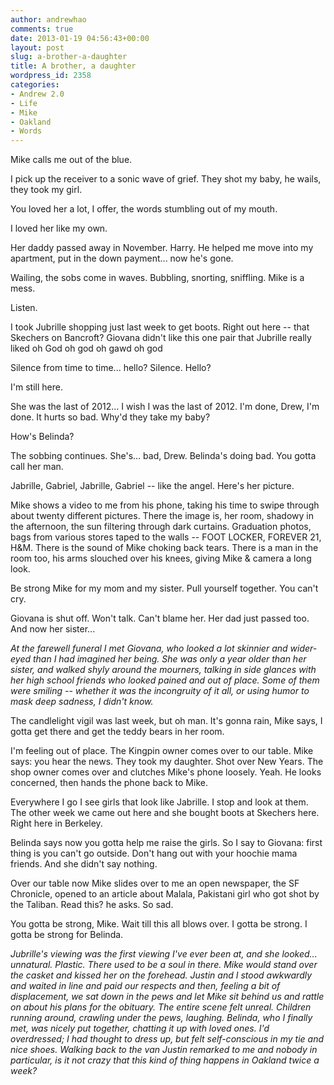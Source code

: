 ```yaml
---
author: andrewhao
comments: true
date: 2013-01-19 04:56:43+00:00
layout: post
slug: a-brother-a-daughter
title: A brother, a daughter
wordpress_id: 2358
categories:
- Andrew 2.0
- Life
- Mike
- Oakland
- Words
---
```


Mike calls me out of the blue.

I pick up the receiver to a sonic wave of grief. They shot my baby, he wails, they took my girl.

You loved her a lot, I offer, the words stumbling out of my mouth.

I loved her like my own.

Her daddy passed away in November. Harry. He helped me move into my apartment, put in the down payment... now he's gone.

Wailing, the sobs come in waves. Bubbling, snorting, sniffling. Mike is a mess.

Listen.

I took Jubrille shopping just last week to get boots. Right out here -- that Skechers on Bancroft? Giovana didn't like this one pair that Jubrille really liked oh God oh god oh gawd oh god

Silence from time to time... hello? Silence. Hello?

I'm still here.

She was the last of 2012... I wish I was the last of 2012. I'm done, Drew, I'm done. It hurts so bad. Why'd they take my baby?

How's Belinda?

The sobbing continues. She's... bad, Drew. Belinda's doing bad. You gotta call her man.

Jabrille, Gabriel, Jabrille, Gabriel -- like the angel. Here's her picture.

Mike shows a video to me from his phone, taking his time to swipe through about twenty different pictures. There the image is, her room, shadowy in the afternoon, the sun filtering through dark curtains. Graduation photos, bags from various stores taped to the walls -- FOOT LOCKER, FOREVER 21, H&M. There is the sound of Mike choking back tears. There is a man in the room too, his arms slouched over his knees, giving Mike & camera a long look.

Be strong Mike for my mom and my sister. Pull yourself together. You can't cry.

Giovana is shut off. Won't talk. Can't blame her. Her dad just passed too. And now her sister...

_At the farewell funeral I met Giovana, who looked a lot skinnier and wider-eyed than I had imagined her being. She was only a year older than her sister, and walked shyly around the mourners, talking in side glances with her high school friends who looked pained and out of place. Some of them were smiling -- whether it was the incongruity of it all, or using humor to mask deep sadness, I didn't know._

The candlelight vigil was last week, but oh man. It's gonna rain, Mike says, I gotta get there and get the teddy bears in her room.

I'm feeling out of place. The Kingpin owner comes over to our table. Mike says: you hear the news. They took my daughter. Shot over New Years. The shop owner comes over and clutches Mike's phone loosely. Yeah. He looks concerned, then hands the phone back to Mike.

Everywhere I go I see girls that look like Jabrille. I stop and look at them. The other week we came out here and she bought boots at Skechers here. Right here in Berkeley.

Belinda says now you gotta help me raise the girls. So I say to Giovana: first thing is you can't go outside. Don't hang out with your hoochie mama friends. And she didn't say nothing.

Over our table now Mike slides over to me an open newspaper, the SF Chronicle, opened to an article about Malala, Pakistani girl who got shot by the Taliban. Read this? he asks. So sad.

You gotta be strong, Mike. Wait till this all blows over. I gotta be strong. I gotta be strong for Belinda.

_Jubrille's viewing was the first viewing I've ever been at, and she looked... unnatural. Plastic. There used to be a soul in there. Mike would stand over the casket and kissed her on the forehead. Justin and I stood awkwardly and waited in line and paid our respects and then, feeling a bit of displacement, we sat down in the pews and let Mike sit behind us and rattle on about his plans for the obituary. The entire scene felt unreal. Children running around, crawling under the pews, laughing. Belinda, who I finally met, was nicely put together, chatting it up with loved ones. I'd overdressed; I had thought to dress up, but felt self-conscious in my tie and nice shoes. Walking back to the van Justin remarked to me and nobody in particular, is it not crazy that this kind of thing happens in Oakland twice a week?_
